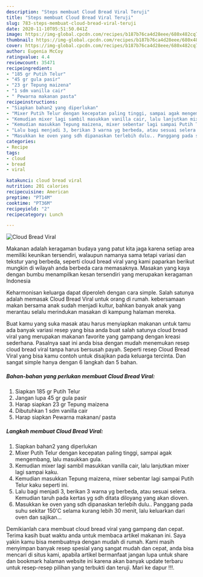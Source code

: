 ```yaml
---
description: "Steps membuat Cloud Bread Viral Teruji"
title: "Steps membuat Cloud Bread Viral Teruji"
slug: 783-steps-membuat-cloud-bread-viral-teruji
date: 2020-11-10T05:51:50.041Z
image: https://img-global.cpcdn.com/recipes/b187b76ca4d28eee/680x482cq70/cloud-bread-viral-foto-resep-utama.jpg
thumbnail: https://img-global.cpcdn.com/recipes/b187b76ca4d28eee/680x482cq70/cloud-bread-viral-foto-resep-utama.jpg
cover: https://img-global.cpcdn.com/recipes/b187b76ca4d28eee/680x482cq70/cloud-bread-viral-foto-resep-utama.jpg
author: Eugenia McCoy
ratingvalue: 4.4
reviewcount: 35471
recipeingredient:
- "185 gr Putih Telur"
- "45 gr gula pasir"
- "23 gr Tepung maizena"
- "1 sdm vanilla cair"
- " Pewarna makanan pasta"
recipeinstructions:
- "Siapkan bahan2 yang diperlukan"
- "Mixer Putih Telur dengan kecepatan paling tinggi, sampai agak mengembang, lalu masukkan gula."
- "Kemudian mixer lagi sambil masukkan vanilla cair, lalu lanjutkan mixer lagi sampai kaku."
- "Kemudian masukkan Tepung maizena, mixer sebentar lagi sampai Putih Telur kaku seperti ini."
- "Lalu bagi menjadi 3, berikan 3 warna yg berbeda, atau sesuai selera. Kemudian taruh pada kertas yg sdh ditata diloyang yang akan dioven."
- "Masukkan ke oven yang sdh dipanaskan terlebih dulu.. Panggang pada suhu sekitar 150&#39;C selama kurang lebih 30 menit, lalu keluarkan dari oven dan sajikan..."
categories:
- Recipe
tags:
- cloud
- bread
- viral

katakunci: cloud bread viral 
nutrition: 201 calories
recipecuisine: American
preptime: "PT14M"
cooktime: "PT36M"
recipeyield: "2"
recipecategory: Lunch

---
```



![Cloud Bread Viral](https://img-global.cpcdn.com/recipes/b187b76ca4d28eee/680x482cq70/cloud-bread-viral-foto-resep-utama.jpg)

Makanan adalah keragaman budaya yang patut kita jaga karena setiap area memiliki keunikan tersendiri, walaupun namanya sama tetapi variasi dan tekstur yang berbeda, seperti cloud bread viral yang kami paparkan berikut mungkin di wilayah anda berbeda cara memasaknya. Masakan yang kaya dengan bumbu menampilkan kesan tersendiri yang merupakan keragaman Indonesia



Keharmonisan keluarga dapat diperoleh dengan cara simple. Salah satunya adalah memasak Cloud Bread Viral untuk orang di rumah. kebersamaan makan bersama anak sudah menjadi kultur, bahkan banyak anak yang merantau selalu merindukan masakan di kampung halaman mereka.

Buat kamu yang suka masak atau harus menyiapkan makanan untuk tamu ada banyak variasi resep yang bisa anda buat salah satunya cloud bread viral yang merupakan makanan favorite yang gampang dengan kreasi sederhana. Pasalnya saat ini anda bisa dengan mudah menemukan resep cloud bread viral tanpa harus bersusah payah.
Seperti resep Cloud Bread Viral yang bisa kamu contoh untuk disajikan pada keluarga tercinta. Dan sangat simple hanya dengan 6 langkah dan 5 bahan.


<!--inarticleads1-->

##### Bahan-bahan yang perlukan membuat Cloud Bread Viral:

1. Siapkan 185 gr Putih Telur
1. Jangan lupa 45 gr gula pasir
1. Harap siapkan 23 gr Tepung maizena
1. Dibutuhkan 1 sdm vanilla cair
1. Harap siapkan  Pewarna makanan/ pasta




<!--inarticleads2-->

##### Langkah membuat  Cloud Bread Viral:

1. Siapkan bahan2 yang diperlukan
1. Mixer Putih Telur dengan kecepatan paling tinggi, sampai agak mengembang, lalu masukkan gula.
1. Kemudian mixer lagi sambil masukkan vanilla cair, lalu lanjutkan mixer lagi sampai kaku.
1. Kemudian masukkan Tepung maizena, mixer sebentar lagi sampai Putih Telur kaku seperti ini.
1. Lalu bagi menjadi 3, berikan 3 warna yg berbeda, atau sesuai selera. Kemudian taruh pada kertas yg sdh ditata diloyang yang akan dioven.
1. Masukkan ke oven yang sdh dipanaskan terlebih dulu.. Panggang pada suhu sekitar 150&#39;C selama kurang lebih 30 menit, lalu keluarkan dari oven dan sajikan...




Demikianlah cara membuat cloud bread viral yang gampang dan cepat. Terima kasih buat waktu anda untuk membaca artikel makanan ini. Saya yakin kamu bisa membuatnya dengan mudah di rumah. Kami masih menyimpan banyak resep spesial yang sangat mudah dan cepat, anda bisa mencari di situs kami, apabila artikel bermanfaat jangan lupa untuk share dan bookmark halaman website ini karena akan banyak update terbaru untuk resep-resep pilihan yang terbukti dan teruji. Mari ke dapur !!!. 
